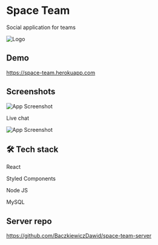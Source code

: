 
# Space Team

Social application for teams


![Logo](https://space-team.herokuapp.com/static/media/logo.426603c0ca72eba60ca7638f61e83954.svg)


## Demo

https://space-team.herokuapp.com


## Screenshots

![App Screenshot](https://i.imgur.com/zAJjmdE.png)

Live chat

![App Screenshot](https://i.imgur.com/sqZ9IAU.png)



## 🛠 Tech stack
React

Styled Components

Node JS

MySQL

## Server repo

https://github.com/BaczkiewiczDawid/space-team-server
